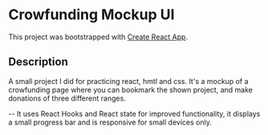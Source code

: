 # Crowfunding Mockup UI

This project was bootstrapped with [Create React App](https://github.com/facebook/create-react-app).

## Description

A small project I did for practicing react, hmtl and css. It's a mockup of a crowfunding page where you can bookmark the shown project, and make donations of three different ranges.

-- It uses React Hooks and React state for improved functionality, it displays a small progress bar and is responsive for small devices only.

